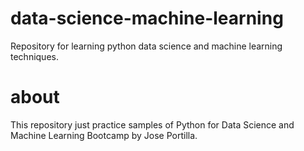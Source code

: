 # data-science-machine-learning
Repository for learning python data science and machine learning techniques.

# about
This repository just practice samples of Python for 
Data Science and Machine Learning Bootcamp by Jose Portilla.

